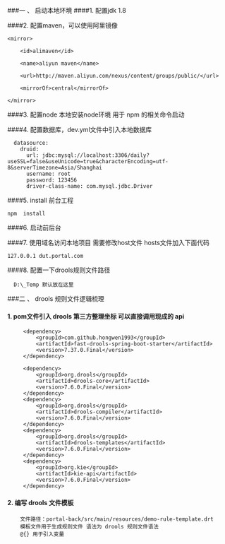 ###一 、 启动本地环境
####1. 配置jdk 1.8

####2. 配置maven，可以使用阿里镜像

  ```
  <mirror>
  
  	  <id>alimaven</id>
  
  	  <name>aliyun maven</name>      
  
  	  <url>http://maven.aliyun.com/nexus/content/groups/public/</url>
  
  	  <mirrorOf>central</mirrorOf>
  
  </mirror>
  
  ```
####3. 配置node
    本地安装node环境 用于 npm 的相关命令启动

####4. 配置数据库，dev.yml文件中引入本地数据库

   ```
     datasource:
       druid:
         url: jdbc:mysql://localhost:3306/daily?useSSL=false&useUnicode=true&characterEncoding=utf-8&serverTimezone=Asia/Shanghai
         username: root
         password: 123456
         driver-class-name: com.mysql.jdbc.Driver
   ```

   

####5. install 前台工程

   ```
   npm  install
   ```

####6. 启动前后台

####7. 使用域名访问本地项目 需要修改host文件 hosts文件加入下面代码

   ```
   127.0.0.1 dut.portal.com
   ```
####8. 配置一下drools规则文件路径

   ```
     D:\_Temp 默认放在这里
   ```
###二 、 drools 规则文件逻辑梳理
#### 1. pom文件引入 drools 第三方整理坐标 可以直接调用现成的 api
   ```
        <dependency>
            <groupId>com.github.hongwen1993</groupId>
            <artifactId>fast-drools-spring-boot-starter</artifactId>
            <version>7.37.0.Final</version>
        </dependency>

        <dependency>
            <groupId>org.drools</groupId>
            <artifactId>drools-core</artifactId>
            <version>7.6.0.Final</version>
        </dependency>
        <dependency>
            <groupId>org.drools</groupId>
            <artifactId>drools-compiler</artifactId>
            <version>7.6.0.Final</version>
        </dependency>
        <dependency>
            <groupId>org.drools</groupId>
            <artifactId>drools-templates</artifactId>
            <version>7.6.0.Final</version>
        </dependency>
        <dependency>
            <groupId>org.kie</groupId>
            <artifactId>kie-api</artifactId>
            <version>7.6.0.Final</version>
        </dependency>
   ```
#### 2. 编写 drools 文件模板
        文件路径：portal-back/src/main/resources/demo-rule-template.drt
        模板文件用于生成规则文件 语法为 drools 规则文件语法
        @{} 用于引入变量
